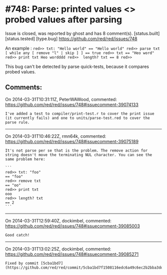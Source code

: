 
#748: Parse: printed values <> probed values after parsing
================================================================================
Issue is closed, was reported by ghost and has 8 comment(s).
[status.built] [status.tested] [type.bug]
<https://github.com/red/red/issues/748>

An example : 
`red>> txt: "Hello world"
== "Hello world"
red>> parse txt [ while any [ remove "l" | skip ] ]
== true
red>> txt
== "Heo word"
red>> print txt
Heo wordddd
red>>  length? txt
== 8
red>>`

This bug can't be detected by parse quick-tests, because it compares probed values.



Comments:
--------------------------------------------------------------------------------

On 2014-03-31T10:31:11Z, PeterWAWood, commented:
<https://github.com/red/red/issues/748#issuecomment-39074133>

    I've added a test to compiler/print-test.r to cover the print issue (it currently fails) and one to units/parse-test.red to cover the parse rule.

--------------------------------------------------------------------------------

On 2014-03-31T10:46:22Z, rmn64k, commented:
<https://github.com/red/red/issues/748#issuecomment-39075189>

    It's not parse per se that is the problem. The remove action for string doesn't move the terminating NUL character. You can see the same problem here:
    
    ```
    red>> txt: "foo"
    == "foo"
    red>> remove txt
    == "oo"
    red>> print txt
    ooo
    red>> length? txt
    == 2
    ```

--------------------------------------------------------------------------------

On 2014-03-31T12:59:40Z, dockimbel, commented:
<https://github.com/red/red/issues/748#issuecomment-39085003>

    Good catch!

--------------------------------------------------------------------------------

On 2014-03-31T13:02:25Z, dockimbel, commented:
<https://github.com/red/red/issues/748#issuecomment-39085271>

    Fixed by commit [5cba1bd7](https://github.com/red/red/commit/5cba1bd7f1508116edc6a49c6ec2b2bba3dd1905).

